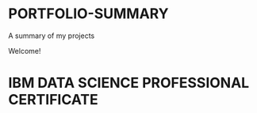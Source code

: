 # PORTFOLIO-SUMMARY
A summary of my projects

Welcome!


# IBM DATA SCIENCE PROFESSIONAL CERTIFICATE

